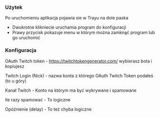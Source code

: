 ### **Użytek**

Po uruchomieniu aplikacja pojawia sie w Trayu na dole paska

- Dwukrotne klikniecie uruchamia program do konfiguracji
- Prawy przycisk pokazuje menu w którym można zamknąć program lub go uruchomić

### **Konfiguracja**

OAuth Twitch token - https://twitchtokengenerator.com/ wybierasz bota i kopiujesz

Twitch Login (Nick) - nazwa konta z którego OAuth Twitch Token podałeś (to u góry)

Kanał Twitch - Konto na którym ma być wykrywane i spamowane

Ile razy spamować - To logiczne

Opóźnienie (delay) - To też chyba logiczne